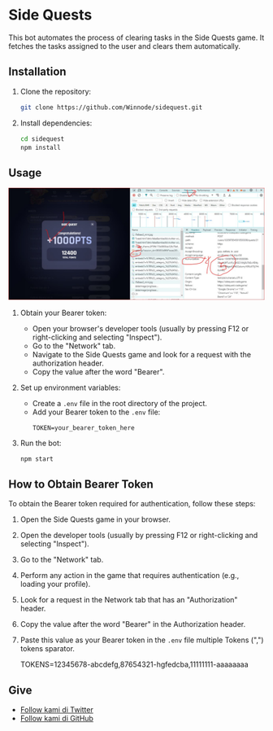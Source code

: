 # Side Quests

This bot automates the process of clearing tasks in the Side Quests game. It fetches the tasks assigned to the user and clears them automatically.

## Installation

1. Clone the repository:

   ```sh
   git clone https://github.com/Winnode/sidequest.git
   ```

2. Install dependencies:
   ```sh
   cd sidequest
   npm install
   ```

## Usage
![Contoh](https://github.com/Winnode/sidequest/blob/main/contoh.jpg)
1. Obtain your Bearer token:

   - Open your browser's developer tools (usually by pressing F12 or right-clicking and selecting "Inspect").
   - Go to the "Network" tab.
   - Navigate to the Side Quests game and look for a request with the authorization header.
   - Copy the value after the word "Bearer".

2. Set up environment variables:

   - Create a `.env` file in the root directory of the project.
   - Add your Bearer token to the `.env` file:
     ```
     TOKEN=your_bearer_token_here
     ```

3. Run the bot:
   ```sh
   npm start
   ```

## How to Obtain Bearer Token

To obtain the Bearer token required for authentication, follow these steps:

1. Open the Side Quests game in your browser.

2. Open the developer tools (usually by pressing F12 or right-clicking and selecting "Inspect").

3. Go to the "Network" tab.

4. Perform any action in the game that requires authentication (e.g., loading your profile).

5. Look for a request in the Network tab that has an "Authorization" header.

6. Copy the value after the word "Bearer" in the Authorization header.

7. Paste this value as your Bearer token in the `.env` file multiple Tokens (",") tokens sparator.
	
	TOKENS=12345678-abcdefg,87654321-hgfedcba,11111111-aaaaaaaa
## Give
- [Follow kami di Twitter](https://twitter.com/Winnode)
- [Follow kami di GitHub](https://github.com/Winnode)
